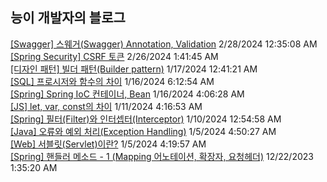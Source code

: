 
## 능이 개발자의 블로그

<a href=https://codinghan.tistory.com/51>[Swagger] 스웨거(Swagger) Annotation, Validation</a> 2/28/2024 12:35:08 AM</br><a href=https://codinghan.tistory.com/49>[Spring Security] CSRF 토큰</a> 2/26/2024 1:41:45 AM</br><a href=https://codinghan.tistory.com/47>[디자인 패턴] 빌더 패턴(Builder pattern)</a> 1/17/2024 12:41:21 AM</br><a href=https://codinghan.tistory.com/46>[SQL] 프로시저와 함수의 차이</a> 1/16/2024 6:12:54 AM</br><a href=https://codinghan.tistory.com/45>[Spring] Spring IoC 컨테이너, Bean</a> 1/16/2024 4:06:28 AM</br><a href=https://codinghan.tistory.com/44>[JS] let, var, const의 차이</a> 1/11/2024 4:16:53 AM</br><a href=https://codinghan.tistory.com/35>[Spring] 필터(Filter)와 인터셉터(Interceptor)</a> 1/10/2024 12:54:58 AM</br><a href=https://codinghan.tistory.com/42>[Java] 오류와 예외 처리(Exception Handling)</a> 1/5/2024 4:50:27 AM</br><a href=https://codinghan.tistory.com/41>[Web] 서블릿(Servlet)이란?</a> 1/5/2024 4:19:57 AM</br><a href=https://codinghan.tistory.com/36>[Spring] 핸들러 메소드 - 1 (Mapping 어노테이션, 확장자, 요청헤더)</a> 12/22/2023 1:35:20 AM</br>